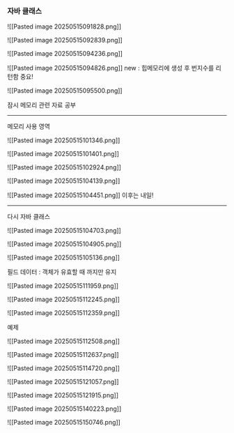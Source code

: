 
### 자바 클래스

![[Pasted image 20250515091828.png]]

![[Pasted image 20250515092839.png]]

![[Pasted image 20250515094236.png]]

![[Pasted image 20250515094826.png]]
new : 힙메모리에 생성 후 번지수를 리턴함 중요!

![[Pasted image 20250515095500.png]]

잠시 메모리 관련 자료 공부

------------------------------------------------------

메모리 사용 영역


![[Pasted image 20250515101346.png]]

![[Pasted image 20250515101401.png]]

![[Pasted image 20250515102924.png]]

![[Pasted image 20250515104139.png]]

![[Pasted image 20250515104451.png]]
이후는 내일!


-----------------------------------------------------------------------


다시 자바 클래스

![[Pasted image 20250515104703.png]]

![[Pasted image 20250515104905.png]]

![[Pasted image 20250515105136.png]]

필드 데이터 : 객체가 유효할 때 까지만 유지



![[Pasted image 20250515111959.png]]

![[Pasted image 20250515112245.png]]

![[Pasted image 20250515112359.png]]



예제

![[Pasted image 20250515112508.png]]

![[Pasted image 20250515112637.png]]

![[Pasted image 20250515114720.png]]

![[Pasted image 20250515121057.png]]

![[Pasted image 20250515121915.png]]

![[Pasted image 20250515140223.png]]

![[Pasted image 20250515150746.png]]






















































































































































































































